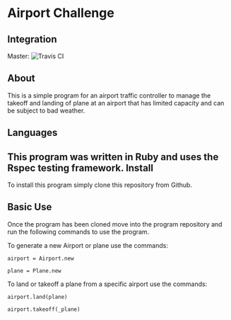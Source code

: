Airport Challenge
=================

Integration
-----------
Master: ![Travis CI](https://travis-ci.org/ALRW/airport_challenge.svg?branch=master)

About
-----
This is a simple program for an airport traffic controller to manage the takeoff and landing of plane at an airport that has limited capacity and can be subject to bad weather.

Languages
---------
This program was written in Ruby and uses the Rspec testing framework.
Install
-------

To install this program simply clone this repository from Github.

Basic Use
---------

Once the program has been cloned move into the program repository and run the following commands to use the program.

To generate a new Airport or plane use the commands:

`airport = Airport.new`

`plane = Plane.new`

To land or takeoff a plane from a specific airport use the commands:

`airport.land(plane)`

`airport.takeoff(_plane)`
